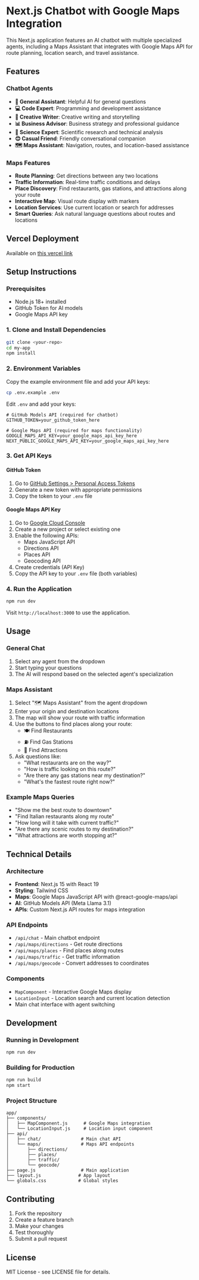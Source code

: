 # Next.js Chatbot with Google Maps Integration

This Next.js application features an AI chatbot with multiple specialized agents, including a Maps Assistant that integrates with Google Maps API for route planning, location search, and travel assistance.

## Features

### Chatbot Agents
- **🤖 General Assistant**: Helpful AI for general questions
- **💻 Code Expert**: Programming and development assistance
- **🎨 Creative Writer**: Creative writing and storytelling
- **📊 Business Advisor**: Business strategy and professional guidance
- **🔬 Science Expert**: Scientific research and technical analysis
- **😊 Casual Friend**: Friendly conversational companion
- **🗺️ Maps Assistant**: Navigation, routes, and location-based assistance

### Maps Features
- **Route Planning**: Get directions between any two locations
- **Traffic Information**: Real-time traffic conditions and delays
- **Place Discovery**: Find restaurants, gas stations, and attractions along your route
- **Interactive Map**: Visual route display with markers
- **Location Services**: Use current location or search for addresses
- **Smart Queries**: Ask natural language questions about routes and locations

## Vercel Deployment
Available on [this vercel link](https://ai-chatbot-pearl-psi.vercel.app/)

## Setup Instructions

### Prerequisites
- Node.js 18+ installed
- GitHub Token for AI models
- Google Maps API key

### 1. Clone and Install Dependencies
```bash
git clone <your-repo>
cd my-app
npm install
```

### 2. Environment Variables
Copy the example environment file and add your API keys:

```bash
cp .env.example .env
```

Edit `.env` and add your keys:
```env
# GitHub Models API (required for chatbot)
GITHUB_TOKEN=your_github_token_here

# Google Maps API (required for maps functionality)  
GOOGLE_MAPS_API_KEY=your_google_maps_api_key_here
NEXT_PUBLIC_GOOGLE_MAPS_API_KEY=your_google_maps_api_key_here
```

### 3. Get API Keys

#### GitHub Token
1. Go to [GitHub Settings > Personal Access Tokens](https://github.com/settings/tokens)
2. Generate a new token with appropriate permissions
3. Copy the token to your `.env` file

#### Google Maps API Key
1. Go to [Google Cloud Console](https://console.cloud.google.com/)
2. Create a new project or select existing one
3. Enable the following APIs:
   - Maps JavaScript API
   - Directions API
   - Places API
   - Geocoding API
4. Create credentials (API Key)
5. Copy the API key to your `.env` file (both variables)

### 4. Run the Application
```bash
npm run dev
```

Visit `http://localhost:3000` to use the application.

## Usage

### General Chat
1. Select any agent from the dropdown
2. Start typing your questions
3. The AI will respond based on the selected agent's specialization

### Maps Assistant
1. Select "🗺️ Maps Assistant" from the agent dropdown
2. Enter your origin and destination locations
3. The map will show your route with traffic information
4. Use the buttons to find places along your route:
   - 🍽️ Find Restaurants
   - ⛽ Find Gas Stations  
   - 🎯 Find Attractions
5. Ask questions like:
   - "What restaurants are on the way?"
   - "How is traffic looking on this route?"
   - "Are there any gas stations near my destination?"
   - "What's the fastest route right now?"

### Example Maps Queries
- "Show me the best route to downtown"
- "Find Italian restaurants along my route"
- "How long will it take with current traffic?"
- "Are there any scenic routes to my destination?"
- "What attractions are worth stopping at?"

## Technical Details

### Architecture
- **Frontend**: Next.js 15 with React 19
- **Styling**: Tailwind CSS
- **Maps**: Google Maps JavaScript API with @react-google-maps/api
- **AI**: GitHub Models API (Meta Llama 3.1)
- **APIs**: Custom Next.js API routes for maps integration

### API Endpoints
- `/api/chat` - Main chatbot endpoint
- `/api/maps/directions` - Get route directions
- `/api/maps/places` - Find places along routes
- `/api/maps/traffic` - Get traffic information
- `/api/maps/geocode` - Convert addresses to coordinates

### Components
- `MapComponent` - Interactive Google Maps display
- `LocationInput` - Location search and current location detection
- Main chat interface with agent switching

## Development

### Running in Development
```bash
npm run dev
```

### Building for Production
```bash
npm run build
npm start
```

### Project Structure
```
app/
├── components/
│   ├── MapComponent.js      # Google Maps integration
│   └── LocationInput.js     # Location input component
├── api/
│   ├── chat/               # Main chat API
│   └── maps/               # Maps API endpoints
│       ├── directions/
│       ├── places/
│       ├── traffic/
│       └── geocode/
├── page.js                 # Main application
├── layout.js              # App layout
└── globals.css            # Global styles
```

## Contributing

1. Fork the repository
2. Create a feature branch
3. Make your changes
4. Test thoroughly
5. Submit a pull request

## License

MIT License - see LICENSE file for details.

